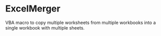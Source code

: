 # ExcelMerger
VBA macro to copy multiple worksheets from multiple workbooks into a single workbook with multiple sheets.
